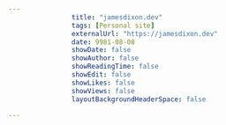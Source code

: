 ---
                title: "jamesdixon.dev"
                tags: [Personal site]
                externalUrl: "https://jamesdixon.dev"
                date: 9981-08-08
                showDate: false
                showAuthor: false
                showReadingTime: false
                showEdit: false
                showLikes: false
                showViews: false
                layoutBackgroundHeaderSpace: false
                ---
